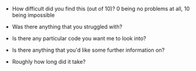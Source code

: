 - How difficult did you find this (out of 10)? 0 being no problems at all, 10 being impossible

- Was there anything that you struggled with?

- Is there any particular code you want me to look into?

- Is there anything that you'd like some further information on?

- Roughly how long did it take?

